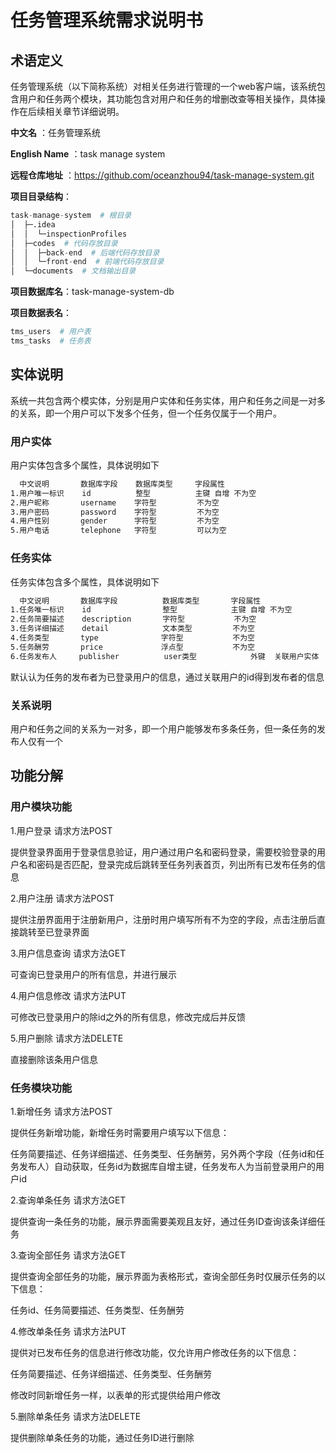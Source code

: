 # 任务管理系统需求说明书

## 术语定义

任务管理系统（以下简称系统）对相关任务进行管理的一个web客户端，该系统包含用户和任务两个模块，其功能包含对用户和任务的增删改查等相关操作，具体操作在后续相关章节详细说明。

**中文名** ：任务管理系统

**English Name** ：task manage system

**远程仓库地址** ：https://github.com/oceanzhou94/task-manage-system.git

**项目目录结构**：

~~~python
task-manage-system  # 根目录
│  ├─.idea  
│  │  └─inspectionProfiles
│  ├─codes  # 代码存放目录
│  │  ├─back-end  # 后端代码存放目录
│  │  └─front-end  # 前端代码存放目录
│  └─documents  # 文档输出目录
~~~

**项目数据库名**：task-manage-system-db

**项目数据表名**：

~~~python
tms_users  # 用户表
tms_tasks  # 任务表
~~~

## 实体说明

系统一共包含两个模实体，分别是用户实体和任务实体，用户和任务之间是一对多的关系，即一个用户可以下发多个任务，但一个任务仅属于一个用户。

### 用户实体

用户实体包含多个属性，具体说明如下

~~~tex
  中文说明		 数据库字段	  数据库类型	    字段属性
1.用户唯一标识 	id 			整型 		  	主键 自增 不为空
2.用户昵称		 username 	 字符型 		 不为空
3.用户密码 		 password	 字符型 		 不为空
4.用户性别 		 gender 	 字符型 		 不为空
5.用户电话 		 telephone	 字符型 		 可以为空
~~~

### 任务实体

任务实体包含多个属性，具体说明如下

~~~tex
  中文说明		 数据库字段	  		数据库类型	    字段属性
1.任务唯一标识 	id 				  整型 		  	主键 自增 不为空
2.任务简要描述	description 	  字符型 		 	不为空
3.任务详细描述 	detail			  文本类型 	       不为空
4.任务类型 		 type 			   字符型		 	 不为空
5.任务酬劳 		 price			   浮点型 		  	 不为空
6.任务发布人     publisher          user类型            外键  关联用户实体
~~~

默认认为任务的发布者为已登录用户的信息，通过关联用户的id得到发布者的信息

### 关系说明

用户和任务之间的关系为一对多，即一个用户能够发布多条任务，但一条任务的发布人仅有一个



## 功能分解

### 用户模块功能

1.用户登录  请求方法POST

提供登录界面用于登录信息验证，用户通过用户名和密码登录，需要校验登录的用户名和密码是否匹配，登录完成后跳转至任务列表首页，列出所有已发布任务的信息

2.用户注册  请求方法POST

提供注册界面用于注册新用户，注册时用户填写所有不为空的字段，点击注册后直接跳转至已登录界面

3.用户信息查询  请求方法GET

可查询已登录用户的所有信息，并进行展示

4.用户信息修改  请求方法PUT

可修改已登录用户的除id之外的所有信息，修改完成后并反馈

5.用户删除  请求方法DELETE

直接删除该条用户信息

### 任务模块功能

1.新增任务  请求方法POST

提供任务新增功能，新增任务时需要用户填写以下信息：

任务简要描述、任务详细描述、任务类型、任务酬劳，另外两个字段（任务id和任务发布人）自动获取，任务id为数据库自增主键，任务发布人为当前登录用户的用户id

2.查询单条任务  请求方法GET

提供查询一条任务的功能，展示界面需要美观且友好，通过任务ID查询该条详细任务

3.查询全部任务 请求方法GET

提供查询全部任务的功能，展示界面为表格形式，查询全部任务时仅展示任务的以下信息：

任务id、任务简要描述、任务类型、任务酬劳

4.修改单条任务  请求方法PUT

提供对已发布任务的信息进行修改功能，仅允许用户修改任务的以下信息：

任务简要描述、任务详细描述、任务类型、任务酬劳

修改时同新增任务一样，以表单的形式提供给用户修改

5.删除单条任务  请求方法DELETE

提供删除单条任务的功能，通过任务ID进行删除

